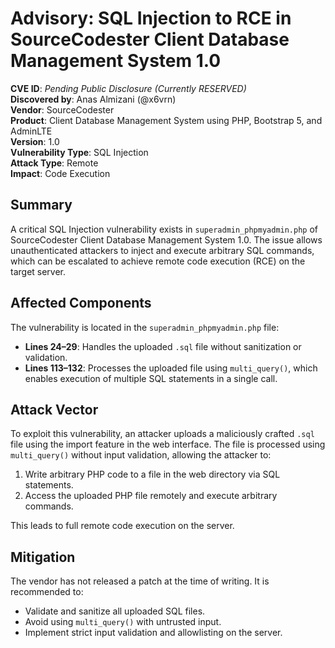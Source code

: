
# Advisory: SQL Injection to RCE in SourceCodester Client Database Management System 1.0

**CVE ID**: _Pending Public Disclosure (Currently RESERVED)_  
**Discovered by**: Anas Almizani (@x6vrn)  
**Vendor**: SourceCodester  
**Product**: Client Database Management System using PHP, Bootstrap 5, and AdminLTE  
**Version**: 1.0  
**Vulnerability Type**: SQL Injection  
**Attack Type**: Remote  
**Impact**: Code Execution

## Summary

A critical SQL Injection vulnerability exists in `superadmin_phpmyadmin.php` of SourceCodester Client Database Management System 1.0. The issue allows unauthenticated attackers to inject and execute arbitrary SQL commands, which can be escalated to achieve remote code execution (RCE) on the target server.

## Affected Components

The vulnerability is located in the `superadmin_phpmyadmin.php` file:

- **Lines 24–29**: Handles the uploaded `.sql` file without sanitization or validation.
- **Lines 113–132**: Processes the uploaded file using `multi_query()`, which enables execution of multiple SQL statements in a single call.

## Attack Vector

To exploit this vulnerability, an attacker uploads a maliciously crafted `.sql` file using the import feature in the web interface. The file is processed using `multi_query()` without input validation, allowing the attacker to:

1. Write arbitrary PHP code to a file in the web directory via SQL statements.
2. Access the uploaded PHP file remotely and execute arbitrary commands.

This leads to full remote code execution on the server.

## Mitigation

The vendor has not released a patch at the time of writing. It is recommended to:

- Validate and sanitize all uploaded SQL files.
- Avoid using `multi_query()` with untrusted input.
- Implement strict input validation and allowlisting on the server.
